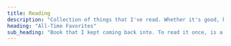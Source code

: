 ```yaml
---
title: Reading
description: "Collection of things that I've read. Whether it's good, bad, heavy, light, deep, shallow, amazing, or mediocre, most of them shape the way I perceive the world and myself, more than any form of media out there."
heading: "All-Time Favorites"
sub_heading: "Book that I kept coming back into. To read it once, is a sin."
---
```

